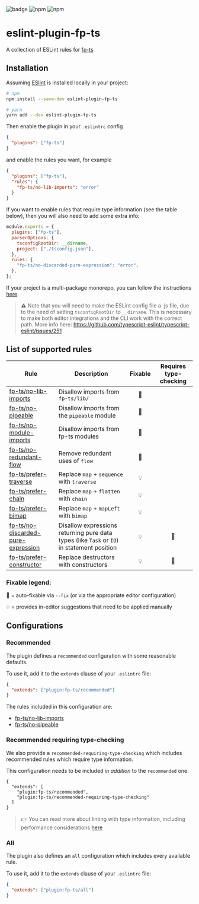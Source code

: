 ![badge](https://concourse.our.buildo.io/api/v1/teams/buildo/pipelines/eslint-plugin-fp-ts/badge)
![npm](https://img.shields.io/npm/dm/eslint-plugin-fp-ts)
![npm](https://img.shields.io/npm/v/eslint-plugin-fp-ts)

# eslint-plugin-fp-ts

A collection of ESLint rules for [fp-ts](https://github.com/gcanti/fp-ts)

## Installation

Assuming [ESlint](https://github.com/eslint/eslint) is installed locally in your
project:

```sh
# npm
npm install --save-dev eslint-plugin-fp-ts

# yarn
yarn add --dev eslint-plugin-fp-ts
```

Then enable the plugin in your `.eslintrc` config

```json
{
  "plugins": ["fp-ts"]
}
```

and enable the rules you want, for example

```json
{
  "plugins": ["fp-ts"],
  "rules": {
    "fp-ts/no-lib-imports": "error"
  }
}
```

If you want to enable rules that require type information (see the table below),
then you will also need to add some extra info:

```js
module.exports = {
  plugins: ["fp-ts"],
  parserOptions: {
    tsconfigRootDir: __dirname,
    project: ["./tsconfig.json"],
  },
  rules: {
    "fp-ts/no-discarded-pure-expression": "error",
  },
};
```

If your project is a multi-package monorepo, you can follow the instructions
[here](https://github.com/typescript-eslint/typescript-eslint/blob/master/docs/getting-started/linting/MONOREPO.md).

> ⚠️ Note that you will need to make the ESLint config file a .js file, due to
> the need of setting `tsconfigRootDir` to `__dirname`. This is necessary to
> make both editor integrations and the CLI work with the correct path. More
> info here: https://github.com/typescript-eslint/typescript-eslint/issues/251

## List of supported rules

| Rule                                                                             | Description                                                                                | Fixable | Requires type-checking |
| -------------------------------------------------------------------------------- | ------------------------------------------------------------------------------------------ | :-----: | :--------------------: |
| [fp-ts/no-lib-imports](docs/rules/no-lib-imports.md)                             | Disallow imports from `fp-ts/lib/`                                                         |   🔧    |                        |
| [fp-ts/no-pipeable](docs/rules/no-pipeable.md)                                   | Disallow imports from the `pipeable` module                                                |   🔧    |                        |
| [fp-ts/no-module-imports](docs/rules/no-module-imports.md)                       | Disallow imports from fp-ts modules                                                        |   🔧    |                        |
| [fp-ts/no-redundant-flow](docs/rules/no-redundant-flow.md)                       | Remove redundant uses of `flow`                                                            |   🔧    |                        |
| [fp-ts/prefer-traverse](docs/rules/prefer-traverse.md)                           | Replace `map` + `sequence` with `traverse`                                                 |   💡    |                        |
| [fp-ts/prefer-chain](docs/rules/prefer-chain.md)                                 | Replace `map` + `flatten` with `chain`                                                     |   💡    |                        |
| [fp-ts/prefer-bimap](docs/rules/prefer-bimap.md)                                 | Replace `map` + `mapLeft` with `bimap`                                                     |   💡    |                        |
| [fp-ts/no-discarded-pure-expression](docs/rules/no-discarded-pure-expression.md) | Disallow expressions returning pure data types (like `Task` or `IO`) in statement position |   💡    |           🦄           |
| [fp-ts/prefer-constructor](docs/rules/prefer-constructor.md)                     | Replace destructors with constructors                                                      |   💡    |           🦄           |

### Fixable legend:

🔧 = auto-fixable via `--fix` (or via the appropriate editor configuration)

💡 = provides in-editor suggestions that need to be applied manually

## Configurations

### Recommended

The plugin defines a `recommended` configuration with some reasonable defaults.

To use it, add it to the `extends` clause of your `.eslintrc` file:

```json
{
  "extends": ["plugin:fp-ts/recommended"]
}
```

The rules included in this configuration are:

- [fp-ts/no-lib-imports](docs/rules/no-lib-imports.md)
- [fp-ts/no-pipeable](docs/rules/no-pipeable.md)

### Recommended requiring type-checking

We also provide a `recommended-requiring-type-checking` which includes
recommended rules which require type information.

This configuration needs to be included _in addition_ to the `recommended` one:

```
{
  "extends": [
    "plugin:fp-ts/recommended",
    "plugin:fp-ts/recommended-requiring-type-checking"
  ]
}
```

> 👉 You can read more about linting with type information, including
> performance considerations 
> [here](https://github.com/typescript-eslint/typescript-eslint/blob/master/docs/getting-started/linting/TYPED_LINTING.md)

### All

The plugin also defines an `all` configuration which includes every available
rule.

To use it, add it to the `extends` clause of your `.eslintrc` file:

```json
{
  "extends": ["plugin:fp-ts/all"]
}
```

